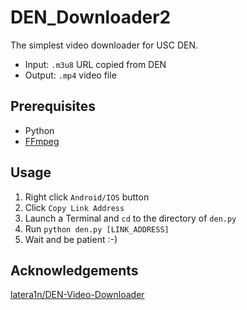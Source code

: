 # DEN_Downloader2

The simplest video downloader for USC DEN.

* Input: `.m3u8` URL copied from DEN
* Output: `.mp4` video file

## Prerequisites
* Python
* [FFmpeg](https://www.ffmpeg.org/)

## Usage
1. Right click `Android/IOS` button
2. Click `Copy Link Address`
3. Launch a Terminal and `cd` to the directory of `den.py`
4. Run `python den.py [LINK_ADDRESS]`
5. Wait and be patient :-)

## Acknowledgements
[latera1n/DEN-Video-Downloader](https://github.com/latera1n/DEN-Video-Downloader)